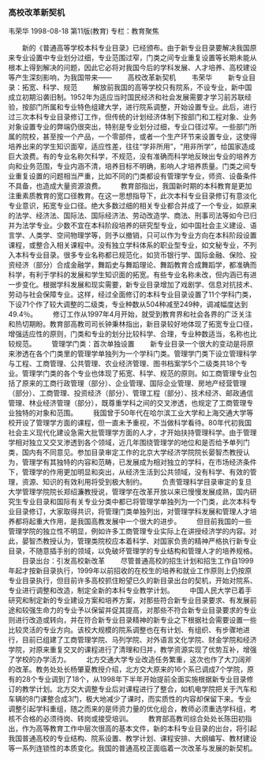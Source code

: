 ### 高校改革新契机
韦荣华
1998-08-18
第11版(教育)
专栏：教育聚焦

　　新的《普通高等学校本科专业目录》已经颁布。由于新专业目录要解决我国原来专业设置中专业划分过细，专业范围过窄，门类之间专业重复设置等长期未能从根本上得到解决的问题，因此它必将对我国今后的学科发展、人才培养、高校建设等产生深刻影响，为我国带来——
　　高校改革新契机
　　韦荣华
　　新专业目录：拓宽、科学、规范
　　解放前我国的高等学校只有院系，不设专业，新中国成立初期沿袭旧制。1952年为适应当时国民经济和社会发展需要才学习前苏联经验，按部门所属和专业特色组建大学，进行院系调整，开始设置专业。此后，进行过三次本科专业目录修订工作，但传统的计划经济体制下按部门和工程对象、业务对象设置专业的弊端仍很突出，特别是专业划分过细，专业口径过窄。一些部门所属的院校，甚至按一个产品，一个零部件，或者一个生产环节来设置专业，这使得培养出来的学生知识面窄，适应性差，往往“学非所用”，“用非所学”，给国家造成巨大浪费。有的专业名称欠科学，不规范，没有准确而科学地反映出专业的培养方向和业务范围，专业内涵不清，培养目标不明确，影响人才培养质量。门类之间专业重复设置的问题相当严重，比如不同的门类都设有管理学专业，师资、设备条件不具备，也造成大量资源浪费。
　　教育部指出，我国新时期的本科教育是更加注重素质教育的宽口径教育。在这一思想指导下，此次本科专业目录修订有意淡化专业意识，拓宽专业口径。绝大多数过细的相关专业都合并成了一个专业，如原来的法学、经济法、国际法、国际经济法、劳动改造学、商法、刑事司法等如今已归并为法学专业。少数不宜在本科阶段培养的研究型专业，如中国社会主义建设、语言学、人类学、空间物理学等，则予以撤销，只可以作为专业方向在本科阶段设置课程，或整合入相关课程中。没有独立学科体系的职业型专业，如文秘专业，不列入本科专业目录。很多专业名称都已规范化，如货币银行学、国际金融、保险、投资经济（部分）合成金融学，舞蹈史与舞蹈理论、舞蹈教育合成舞蹈学，都准确而科学，有利于学科的发展和学生知识面的拓宽。有些专业名称未改，但内涵已有进一步变化。根据学科发展和现实需要，新专业目录增加了戏剧学、信息对抗技术、劳动与社会保障专业。这样，经过全面修订的本科专业目录设置了11个学科门类，下设71个作了较大调整的二级类，专业种数从504种减至249种，调减幅度达到49.4％。
　　修订工作从1997年4月开始，就受到教育界和社会各界的广泛关注和热切期盼。教育部高教司司长钟秉林指出，新目录较好地体现了拓宽专业口径，增强适应性的原则，门类和专业的划分比较科学、合理，专业种数适当，名称也比较规范。
　　管理学门类：首次单独设置
　　新专业目录一个很大的变动是将原来渗透在各个门类里的管理学单独列为一个学科门类。管理学门类下设立管理科学与工程、工商管理、公共管理、农业经济管理、图书档案学5个二级类共18个专业。管理学门类的各个专业也体现了拓宽、科学、规范的原则。如工商管理专业包括了原来的工商行政管理（部分）、企业管理、国际企业管理、房地产经营管理（部分）、工商管理、投资经济（部分）、管理工程（部分）、技术经济、邮政通信管理、林业经济管理（部分），既尊重学科之间的交叉渗透，也规定了工商管理专业独特的对象和范围。
　　我国曾于50年代在哈尔滨工业大学和上海交通大学等校开设了管理学方面的课程，但一直未予重视，不当做科学看待。80年代初我国社会主义现代化建设急需大批管理学方面的人才，才开始扶持管理科学。由于管理学相对独立又交叉渗透到各个领域，近几年围绕管理学的地位和是否给予单列门类，国内有不同意见。参加目录审定工作的北京大学经济学院院长晏智杰教授认为，管理学有其独特的内容和范畴，已发展成为相对独立的学科，在市场经济条件下，管理学的作用更加明显和突出，从经济生活到公共领域，没有科学、有效的管理，资源、知识的有效利用将受到极大制约。
　　负责管理科学目录审定的复旦大学管理学院院长郑绍濂教授说，管理学在改革开放以来已慢慢发展成熟，国内研究生专业目录和国际有关专业分类中都已将管理学单独列为一个门类，此次本科专业目录修订，大家取得共识，将管理门类单独列出，对管理学科发展和管理人才培养都将起重大作用，是我国高教发展中一个很大的进步。
　　但目前我国的一些管理学院的独立性不明显，例如许多工商管理专业实际上在讲授经济学的内容。对此，晏智杰教授认为，管理类院校应本着科学、对国家负责的精神严格执行新专业目录，不随意插手别的领域，以免破坏管理学的专业结构和管理人才的培养规格。
　　目录出台：引发高校新改革
　　尽管普通高校的招生计划和招生工作自1999年起才按新目录执行，1999年以前招收的在校生的培养和就业工作原则上仍按原专业目录执行，但目前许多高校抓住盼望已久的新目录出台的契机，开始对院系、专业进行调整和改造，制定全新的本科专业教学计划。
　　中国人民大学已着手研究和制定新的专业建设方案和培养方案，对那些符合新专业目录要求、有发展前途和较强生命力的专业予以保留并促其提高，对那些不符合新专业目录要求的专业则进行改造或转向，并在符合新专业目录精神的新专业之下根据社会需要设置一些比较灵活的专业方向。该校大规模的院系调整也在有计划、有组织、有步骤地进行，目前已组建了工商管理学院、马列学院、对外语言文化学院、财金学院和经济学院，对原来重复交叉的课程进行了清理和归并，教学资源实现了优势互补，增强了学校的办学活力。
　　北方交通大学专业改造任务繁重，这次也作了大刀阔斧的改革。教务处处长杨肇夏教授介绍，北方交大原来的16个系已调成7个学院，原有的28个专业调到了18个，从1998年下半年开始提前全面实施根据新专业目录修订的教学计划。北方交大调整专业后对课程进行了整合，如机电学院把关于汽车和车辆的8门课整合成3门，极大地减少了课时，而实质性的内容却保留下来。专业调整引起学科重组，随之而来的是师资力量的优化组合，教师必须重选学科组，考核不合格的必须待岗、转岗或接受培训。
　　教育部高教司综合处处长陈田初指出，作为高等教育工作中层次很高的基本文件，新的本科专业目录的出台，将引起我国普通高校的专业结构、院系设置、教学计划、课程安排、大纲编写、教材建设等一系列连锁性的本质变化。我国的普通高校正面临着一次改革与发展的新契机。
